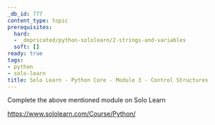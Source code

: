 ```yaml
---
_db_id: 777
content_type: topic
prerequisites:
  hard:
  - _depricated/python-sololearn/2-strings-and-variables
  soft: []
ready: true
tags:
- python
- solo-learn
title: Solo Learn - Python Core - Module 3 - Control Structures
---
```


Complete the above mentioned module on Solo Learn

https://www.sololearn.com/Course/Python/